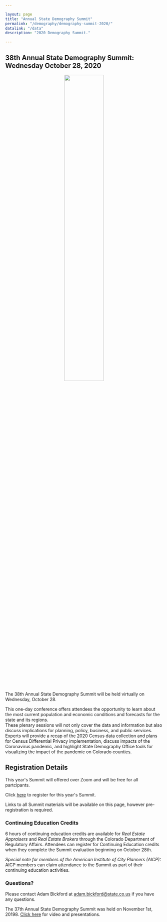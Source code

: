 ```yaml
---

layout: page
title: "Annual State Demography Summit"
permalink: "/demography/demography-summit-2020/"
datalink: "/data"
description: "2020 Demography Summit."

---
```



## 38th Annual State Demography Summit: Wednesday October 28, 2020

<div style="text-align:center"><img src ="../img/summit2020.jpg" height="50%"/></div>


The 38th Annual State Demography Summit will be held virtually on Wednesday, October 28.

This one-day conference offers attendees the opportunity to learn about the most current population and economic conditions and forecasts for the state and its regions.  
These plenary sessions will not only cover the data and information but also discuss implications for planning, policy, business, and public services.  
Experts will provide a recap of the 2020 Census data collection and plans for Census Differential Privacy implementation, discuss impacts of the Coronavirus pandemic, 
and highlight State Demography Office tools for visualizing the impact of the pandemic on Colorado counties.

## Registration Details 

This year's Summit will offered over Zoom and will be free for all partcipants.

Click [here](https://zoom.us/webinar/register/WN_PugvQrwET3CI8cTO8-0e4Q) to register for this year's Summit.

Links to all Summit materials will be available on this page, however pre-registration is required.

### Continuing Education Credits
6 hours of continuing education credits are available for *Real Estate Appraisers* and *Real Estate Brokers* through the Colorado Department of Regulatory Affairs.
Attendees can register for Continuing Education credits when they complete the Summit evaluation beginning on October 28th.
 
*Special note for members of the American Institute of City Planners (AICP):*
AICP members can claim attendance to the Summit as part of their continuing education activities.</p>

### Questions?
Please contact Adam Bickford at [adam.bickford@state.co.us](mailto:adam.bickford@state.co.us) if you have any questions.

The 37th Annual State Demography Summit was held on November 1st, 20198. [Click here](/demography/publications-and-presentations/#annual-demography-summit-20198) for video and presentations.